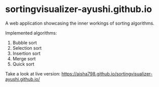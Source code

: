 # sortingvisualizer-ayushi.github.io
A web application showcasing the inner workings of sorting algorithms.

Implemented algorithms:

1. Bubble sort
2. Selection sort
3. Insertion sort
4. Merge sort
5. Quick sort

Take a look at live version: https://aisha798.github.io/sortingvisualizer-ayushi.github.io/
